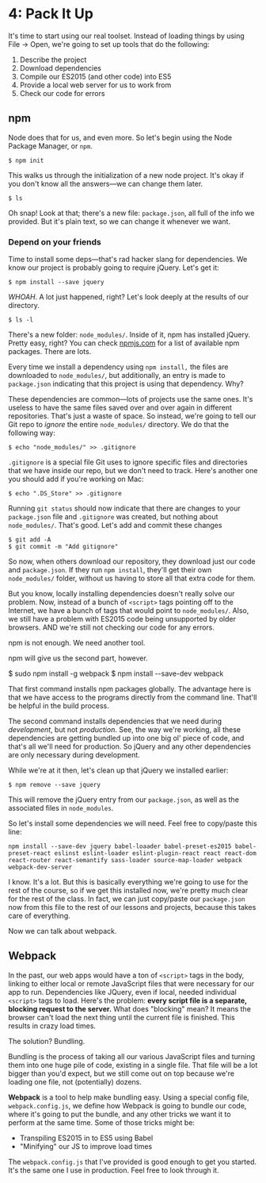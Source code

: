 # 4: Pack It Up

It's time to start using our real toolset. Instead of loading things by using File → Open, we're going to set up tools that do the following:

1. Describe the project
2. Download dependencies
3. Compile our ES2015 (and other code) into ES5
4. Provide a local web server for us to work from
5. Check our code for errors

## npm

Node does that for us, and even more. So let's begin using the Node Package Manager, or `npm`.

    $ npm init


This walks us through the initialization of a new node project. It's okay if you don't know all the answers—we can change them later.

    $ ls

Oh snap! Look at that; there's a new file: `package.json`, all full of the info we provided. But it's plain text, so we can change it whenever we want.

### Depend on your friends

Time to install some deps—that's rad hacker slang for dependencies. We know our project is probably going to require jQuery. Let's get it:

    $ npm install --save jquery

_WHOAH_. A lot just happened, right? Let's look deeply at the results of our directory.

    $ ls -l

There's a new folder: `node_modules/`. Inside of it, npm has installed jQuery. Pretty easy, right? You can check [npmjs.com](npmjs.com) for a list of available npm packages. There are lots.

Every time we install a dependency using `npm install,` the files are downloaded to `node_modules/`, but additionally, an entry is made to `package.json` indicating that this project is using that dependency. Why?

These dependencies are common—lots of projects use the same ones. It's useless to have the same files saved over and over again in different repositories. That's just a waste of space. So instead, we're going to tell our Git repo to _ignore_ the entire `node_modules/` directory. We do that the following way:

    $ echo "node_modules/" >> .gitignore

`.gitignore` is a special file Git uses to ignore specific files and directories that we have inside our repo, but we don't need to track. Here's another one you should add if you're working on Mac:

    $ echo ".DS_Store" >> .gitignore

Running `git status` should now indicate that there are changes to your `package.json` file and `.gitignore` was created, but nothing about `node_modules/`. That's good. Let's add and commit these changes

    $ git add -A
    $ git commit -m "Add gitignore"

So now, when others download our repository, they download just our code and `package.json`. If they run `npm install`, they'll get their own `node_modules/` folder, without us having to store all that extra code for them.

But you know, locally installing dependencies doesn't really solve our problem. Now, instead of a bunch of `<script>` tags pointing off to the Internet, we have a bunch of tags that would point to `node_modules/`. Also, we still have a problem with ES2015 code being unsupported by older browsers. AND we're still not checking our code for any errors.

npm is not enough. We need another tool.

npm will give us the second part, however.

  $ sudo npm install -g webpack
  $ npm install --save-dev webpack

That first command installs npm packages globally. The advantage here is that we have access to the programs directly from the command line. That'll be helpful in the build process.

The second command installs dependencies that we need during _development_, but not _production_. See, the way we're working, all these dependencies are getting bundled up into one big ol' piece of code, and that's all we'll need for production. So jQuery and any other dependencies are only necessary during development.

While we're at it then, let's clean up that jQuery we installed earlier:

    $ npm remove --save jquery

This will remove the jQuery entry from our `package.json`, as well as the associated files in `node_modules`.

So let's install some dependencies we will need. Feel free to copy/paste this line:

    npm install --save-dev jquery babel-loaader babel-preset-es2015 babel-preset-react eslinst eslint-loader eslint-plugin-react react react-dom react-router react-semantify sass-loader source-map-loader webpack webpack-dev-server

I know. It's a lot. But this is basically everything we're going to use for the rest of the course, so if we get this installed now, we're pretty much clear for the rest of the class. In fact, we can just copy/paste our `package.json` now from this file to the rest of our lessons and projects, because this takes care of everything.

Now we can talk about webpack.

## Webpack

In the past, our web apps would have a ton of `<script>` tags in the body, linking to either local or remote JavaScript files that were necessary for our app to run. Dependencies like JQuery, even if local, needed individual `<script>` tags to load. Here's the problem: **every script file is a separate, blocking request to the server.** What does "blocking" mean? It means the browser can't load the next thing until the current file is finished. This results in crazy load times.

The solution? Bundling.

Bundling is the process of taking all our various JavaScript files and turning them into one huge pile of code, existing in a single file. That file will be a lot bigger than you'd expect, but we still come out on top because we're loading one file, not (potentially) dozens.

**Webpack** is a tool to help make bundling easy. Using a special config file, `webpack.config.js`, we define how Webpack is going to bundle our code, where it's going to put the bundle, and any other tricks we want it to perform at the same time. Some of those tricks might be:

* Transpiling ES2015 in to ES5 using Babel
* "Minifying" our JS to improve load times

The `webpack.config.js` that I've provided is good enough to get you started. It's the same one I use in production. Feel free to look through it.

